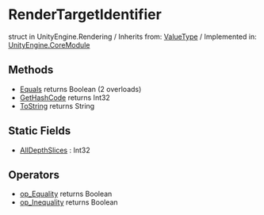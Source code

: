 # RenderTargetIdentifier
struct in UnityEngine.Rendering
 / Inherits from: <a href="https://docs.unity3d.com/6000.0/Documentation/ScriptReference/ValueType.html">ValueType</a> / Implemented in: <a href="https://docs.unity3d.com/6000.0/Documentation/ScriptReference/UnityEngine.CoreModule.html">UnityEngine.CoreModule</a>
## Methods
- <a href="https://docs.unity3d.com/6000.0/Documentation/ScriptReference/RenderTargetIdentifier.Equals.html">Equals</a> returns Boolean (2 overloads)
- <a href="https://docs.unity3d.com/6000.0/Documentation/ScriptReference/RenderTargetIdentifier.GetHashCode.html">GetHashCode</a> returns Int32
- <a href="https://docs.unity3d.com/6000.0/Documentation/ScriptReference/RenderTargetIdentifier.ToString.html">ToString</a> returns String
## Static Fields
- <a href="https://docs.unity3d.com/6000.0/Documentation/ScriptReference/RenderTargetIdentifier-AllDepthSlices.html">AllDepthSlices</a> : Int32
## Operators
- <a href="https://docs.unity3d.com/6000.0/Documentation/ScriptReference/RenderTargetIdentifier.op_Equality.html">op_Equality</a> returns Boolean
- <a href="https://docs.unity3d.com/6000.0/Documentation/ScriptReference/RenderTargetIdentifier.op_Inequality.html">op_Inequality</a> returns Boolean
